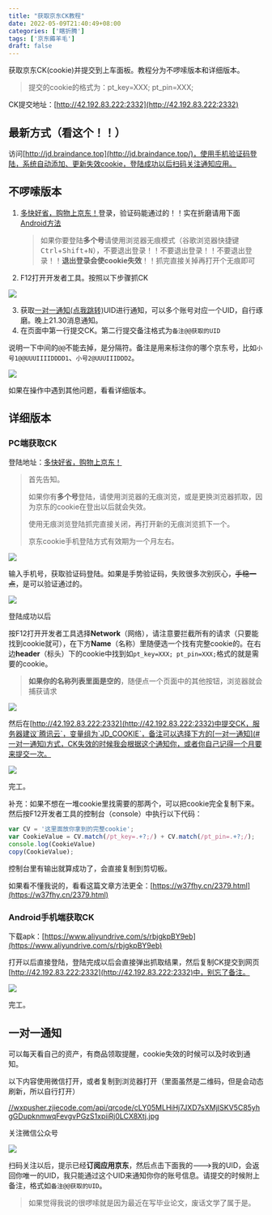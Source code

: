 ```yaml
---
title: "获取京东CK教程"
date: 2022-05-09T21:40:49+08:00
categories: ['瞎折腾']
tags: ['京东薅羊毛']
draft: false
---
```


获取京东CK(cookie)并提交到上车面板。教程分为不啰嗦版本和详细版本。

> 提交的cookie的格式为：pt_key=XXX; pt_pin=XXX;
>

CK提交地址：[http://42.192.83.222:2332](http://42.192.83.222:2332)

## 最新方式（看这个！！）

访问[http://jd.braindance.top](http://jd.braindance.top/)，使用手机验证码登陆，系统自动添加、更新失效cookie，登陆成功以后扫码关注通知应用。

## 不啰嗦版本

1. [多快好省，购物上京东！](https://m.jd.com)登录，验证码能通过的！！实在折磨请用下面[Android方法](#Android手机端获取CK)

   > 如果你要登陆**多个号**请使用浏览器无痕模式（谷歌浏览器快捷键<kbd>Ctrl</kbd>+<kbd>Shift</kbd>+<kbd>N</kbd>），不要退出登录！！不要退出登录！！不要退出登录！！**退出登录会使cookie失效**！！抓完直接关掉再打开个无痕即可

2. F12打开开发者工具。按照以下步骤抓CK

![](https://img.braindance.top/artical/2022/05/23/a6de8b0d47c1f9e6da9901fa6302b9d1.png)

3. 获取[一对一通知(点我跳转)](#一对一通知)UID进行通知，可以多个账号对应一个UID，自行琢磨。晚上21.30消息通知。
4. 在页面中第一行提交CK。第二行提交备注格式为`备注@@获取的UID`

说明一下中间的`@@`不能去掉，是分隔符。备注是用来标注你的哪个京东号，比如`小号1@@UUUIIIIDDDD1`、`小号2@UUUIIIDDD2`。

![](https://img.braindance.top/artical/2022/05/23/95099e1284b0a1f8468ab07484669b73.png)

如果在操作中遇到其他问题，看看详细版本。

## 详细版本

### PC端获取CK

登陆地址：[多快好省，购物上京东！](http://plogin.m.jd.com/login/login)

> 首先告知。
>
> 如果你有**多个号**登陆，请使用浏览器的无痕浏览，或是更换浏览器抓取，因为京东的cookie在登出以后就会失效。
>
> 使用无痕浏览登陆抓完直接关闭，再打开新的无痕浏览抓下一个。
>
> 京东cookie手机登陆方式有效期为一个月左右。

![](https://img.braindance.top/artical/2022/05/23/60ca438912915bd3d85e120c7ff2b3c9.png)

输入手机号，获取验证码登陆。如果是手势验证码，失败很多次别灰心，~~手稳一点~~，是可以验证通过的。

![](https://img.braindance.top/artical/2022/05/23/158385932aae43828c986635aca1640b.png)

登陆成功以后

按F12打开开发者工具选择**Network**（网络），请注意要拦截所有的请求（只要能找到cookie就可），在下方**Name**（名称）里随便选一个找有完整cookie的。在右边**header**（标头）下的cookie中找到如`pt_key=XXX; pt_pin=XXX;`格式的就是需要的cookie。

> **如果你的名称列表里面是空的**，随便点一个页面中的其他按钮，浏览器就会捕获请求

![](https://img.braindance.top/artical/2022/05/23/a6de8b0d47c1f9e6da9901fa6302b9d1.png)

然后在[http://42.192.83.222:2332](http://42.192.83.222:2332)中提交CK，服务器建议`腾讯云`，变量组为`JD_COOKIE`，备注可以选择下方的[一对一通知](#一对一通知)方式，CK失效的时候我会根据这个通知你，或者你自己记得一个月要来提交一次。

![](https://img.braindance.top/artical/2022/05/23/95099e1284b0a1f8468ab07484669b73.png)

完工。

补充：如果不想在一堆cookie里找需要的那两个，可以把cookie完全复制下来。然后按F12开发者工具的控制台（console）中执行以下代码：

```js
var CV = '这里面放你拿到的完整cookie';
var CookieValue = CV.match(/pt_key=.+?;/) + CV.match(/pt_pin=.+?;/);
console.log(CookieValue)
copy(CookieValue);
```

控制台里有输出就算成功了，会直接复制到剪切板。

如果看不懂我说的，看看这篇文章方法更全：[https://w37fhy.cn/2379.html](https://w37fhy.cn/2379.html)

### Android手机端获取CK

下载apk：[https://www.aliyundrive.com/s/rbjgkpBY9eb](https://www.aliyundrive.com/s/rbjgkpBY9eb)

打开以后直接登陆，登陆完成以后会直接弹出抓取结果，然后复制CK提交到网页[http://42.192.83.222:2332](http://42.192.83.222:2332)中，别忘了备注。

![](https://img.braindance.top/artical/2022/05/23/1652107556707QQ%E6%88%AA%E5%9B%BE20220509224405.png)

完工。

## 一对一通知

可以每天看自己的资产，有商品领取提醒，cookie失效的时候可以及时收到通知。

以下内容使用微信打开，或者复制到浏览器打开（里面虽然是二维码，但是会动态刷新，所以自行打开）

[//wxpusher.zjiecode.com/api/qrcode/cLY05MLHiHj7JXD7sXMjISKV5C85yhgGDupknmwqFevgvPGzS1xpiiRj0LCX8Xtj.jpg](//wxpusher.zjiecode.com/api/qrcode/cLY05MLHiHj7JXD7sXMjISKV5C85yhgGDupknmwqFevgvPGzS1xpiiRj0LCX8Xtj.jpg)

关注微信公众号

![](https://img.braindance.top/artical/2022/05/23/0a327072bd48649d1d45835d577d6812.png)

扫码关注以后，提示已经**订阅应用京东**，然后点击下面我的--->我的UID，会返回你唯一的UID，我只能通过这个UID来通知你你的账号信息。请提交的时候附上备注，格式如`备注@@获取的UID`。

>  如果觉得我说的很啰嗦就是因为最近在写毕业论文，废话文学了属于是。

